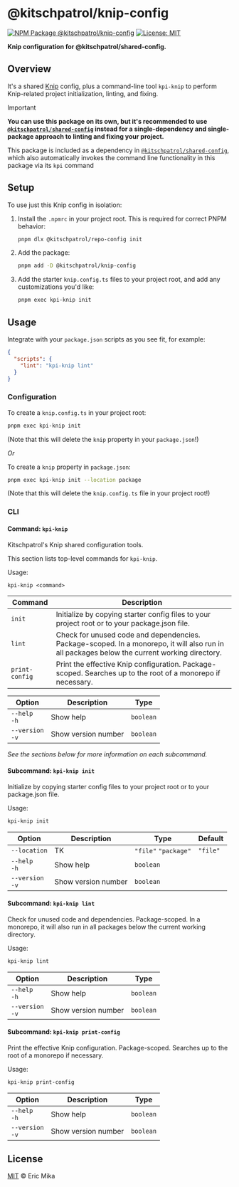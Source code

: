 <!--+ Warning: Content inside HTML comment blocks was generated by mdat and may be overwritten. +-->

<!-- title -->

# @kitschpatrol/knip-config

<!-- /title -->

<!-- badges -->

[![NPM Package @kitschpatrol/knip-config](https://img.shields.io/npm/v/@kitschpatrol/knip-config.svg)](https://npmjs.com/package/@kitschpatrol/knip-config)
[![License: MIT](https://img.shields.io/badge/License-MIT-yellow.svg)](https://opensource.org/licenses/MIT)

<!-- /badges -->

<!-- description -->

**Knip configuration for @kitschpatrol/shared-config.**

<!-- /description -->

## Overview

It's a shared [Knip](https://knip.dev) config, plus a command-line tool `kpi-knip` to perform Knip-related project initialization, linting, and fixing.

<!-- recommendation -->

> [!IMPORTANT]
>
> **You can use this package on its own, but it's recommended to use [`@kitschpatrol/shared-config`](https://www.npmjs.com/package/@kitschpatrol/shared-config) instead for a single-dependency and single-package approach to linting and fixing your project.**
>
> This package is included as a dependency in [`@kitschpatrol/shared-config`](https://www.npmjs.com/package/@kitschpatrol/shared-config), which also automatically invokes the command line functionality in this package via its `kpi` command

<!-- /recommendation -->

## Setup

To use just this Knip config in isolation:

1. Install the `.npmrc` in your project root. This is required for correct PNPM behavior:

   ```sh
   pnpm dlx @kitschpatrol/repo-config init
   ```

2. Add the package:

   ```sh
   pnpm add -D @kitschpatrol/knip-config
   ```

3. Add the starter `knip.config.ts` files to your project root, and add any customizations you'd like:

   ```sh
   pnpm exec kpi-knip init
   ```

## Usage

Integrate with your `package.json` scripts as you see fit, for example:

```json
{
  "scripts": {
    "lint": "kpi-knip lint"
  }
}
```

### Configuration

To create a `knip.config.ts` in your project root:

```sh
pnpm exec kpi-knip init
```

(Note that this will delete the `knip` property in your `package.json`!)

_Or_

To create a `knip` property in `package.json`:

```sh
pnpm exec kpi-knip init --location package
```

(Note that this will delete the `knip.config.ts` file in your project root!)

### CLI

<!-- cli-help -->

#### Command: `kpi-knip`

Kitschpatrol's Knip shared configuration tools.

This section lists top-level commands for `kpi-knip`.

Usage:

```txt
kpi-knip <command>
```

| Command        | Description                                                                                                                                  |
| -------------- | -------------------------------------------------------------------------------------------------------------------------------------------- |
| `init`         | Initialize by copying starter config files to your project root or to your package.json file.                                                |
| `lint`         | Check for unused code and dependencies. Package-scoped. In a monorepo, it will also run in all packages below the current working directory. |
| `print-config` | Print the effective Knip configuration. Package-scoped. Searches up to the root of a monorepo if necessary.                                  |

| Option              | Description         | Type      |
| ------------------- | ------------------- | --------- |
| `--help`<br>`-h`    | Show help           | `boolean` |
| `--version`<br>`-v` | Show version number | `boolean` |

_See the sections below for more information on each subcommand._

#### Subcommand: `kpi-knip init`

Initialize by copying starter config files to your project root or to your package.json file.

Usage:

```txt
kpi-knip init
```

| Option              | Description         | Type                 | Default  |
| ------------------- | ------------------- | -------------------- | -------- |
| `--location`        | TK                  | `"file"` `"package"` | `"file"` |
| `--help`<br>`-h`    | Show help           | `boolean`            |          |
| `--version`<br>`-v` | Show version number | `boolean`            |          |

#### Subcommand: `kpi-knip lint`

Check for unused code and dependencies. Package-scoped. In a monorepo, it will also run in all packages below the current working directory.

Usage:

```txt
kpi-knip lint
```

| Option              | Description         | Type      |
| ------------------- | ------------------- | --------- |
| `--help`<br>`-h`    | Show help           | `boolean` |
| `--version`<br>`-v` | Show version number | `boolean` |

#### Subcommand: `kpi-knip print-config`

Print the effective Knip configuration. Package-scoped. Searches up to the root of a monorepo if necessary.

Usage:

```txt
kpi-knip print-config
```

| Option              | Description         | Type      |
| ------------------- | ------------------- | --------- |
| `--help`<br>`-h`    | Show help           | `boolean` |
| `--version`<br>`-v` | Show version number | `boolean` |

<!-- /cli-help -->

<!-- license -->

## License

[MIT](license.txt) © Eric Mika

<!-- /license -->
